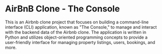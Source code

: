 # AirBnB Clone - The Console
This is an Airbnb clone project that focuses on building a command-line interface (CLI) application, known as "The Console," to manage and interact with the backend data of the Airbnb clone. The application is written in Python and utilizes object-oriented programming concepts to provide a user-friendly interface for managing property listings, users, bookings, and more.
